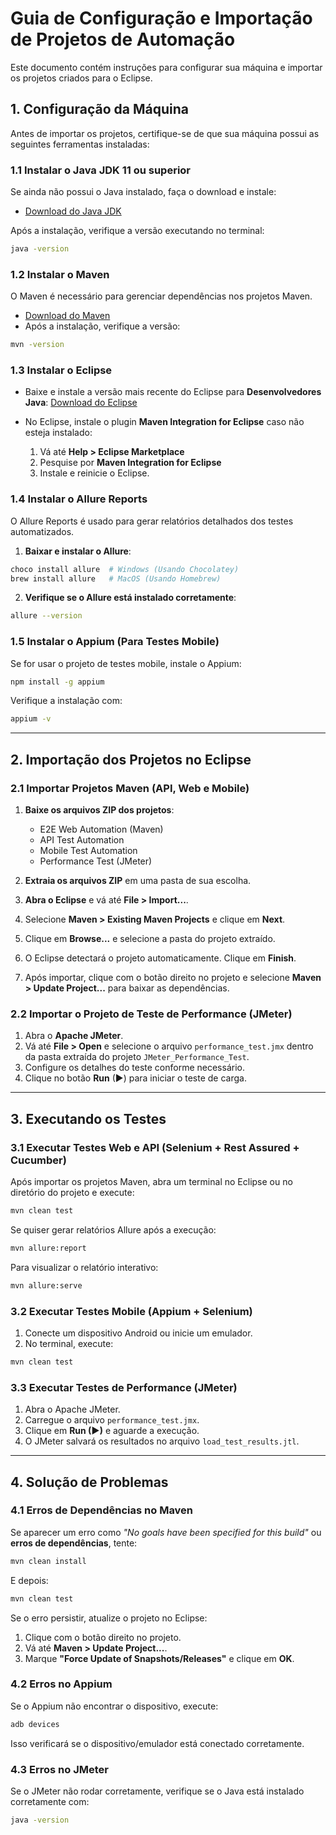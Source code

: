# Guia de Configuração e Importação de Projetos de Automação

Este documento contém instruções para configurar sua máquina e importar os projetos criados para o Eclipse.

## **1. Configuração da Máquina**

Antes de importar os projetos, certifique-se de que sua máquina possui as seguintes ferramentas instaladas:

### **1.1 Instalar o Java JDK 11 ou superior**

Se ainda não possui o Java instalado, faça o download e instale:

- [Download do Java JDK](https://www.oracle.com/java/technologies/javase-downloads.html)

Após a instalação, verifique a versão executando no terminal:

```sh
java -version
```

### **1.2 Instalar o Maven**

O Maven é necessário para gerenciar dependências nos projetos Maven.

- [Download do Maven](https://maven.apache.org/download.cgi)
- Após a instalação, verifique a versão:

```sh
mvn -version
```

### **1.3 Instalar o Eclipse**

- Baixe e instale a versão mais recente do Eclipse para **Desenvolvedores Java**:  [Download do Eclipse](https://www.eclipse.org/downloads/)

- No Eclipse, instale o plugin **Maven Integration for Eclipse** caso não esteja instalado:

  1. Vá até **Help > Eclipse Marketplace**
  2. Pesquise por **Maven Integration for Eclipse**
  3. Instale e reinicie o Eclipse.

### **1.4 Instalar o Allure Reports**

O Allure Reports é usado para gerar relatórios detalhados dos testes automatizados.

1. **Baixar e instalar o Allure**:

```sh
choco install allure  # Windows (Usando Chocolatey)
brew install allure   # MacOS (Usando Homebrew)
```

2. **Verifique se o Allure está instalado corretamente**:

```sh
allure --version
```

### **1.5 Instalar o Appium (Para Testes Mobile)**

Se for usar o projeto de testes mobile, instale o Appium:

```sh
npm install -g appium
```

Verifique a instalação com:

```sh
appium -v
```

---

## **2. Importação dos Projetos no Eclipse**

### **2.1 Importar Projetos Maven (API, Web e Mobile)**

1. **Baixe os arquivos ZIP dos projetos**:

   - E2E Web Automation (Maven)
   - API Test Automation
   - Mobile Test Automation
   - Performance Test (JMeter)

2. **Extraia os arquivos ZIP** em uma pasta de sua escolha.

3. **Abra o Eclipse** e vá até **File > Import...**.

4. Selecione **Maven > Existing Maven Projects** e clique em **Next**.

5. Clique em **Browse...** e selecione a pasta do projeto extraído.

6. O Eclipse detectará o projeto automaticamente. Clique em **Finish**.

7. Após importar, clique com o botão direito no projeto e selecione **Maven > Update Project...** para baixar as dependências.

### **2.2 Importar o Projeto de Teste de Performance (JMeter)**

1. Abra o **Apache JMeter**.
2. Vá até **File > Open** e selecione o arquivo `performance_test.jmx` dentro da pasta extraída do projeto `JMeter_Performance_Test`.
3. Configure os detalhes do teste conforme necessário.
4. Clique no botão **Run** (▶) para iniciar o teste de carga.

---

## **3. Executando os Testes**

### **3.1 Executar Testes Web e API (Selenium + Rest Assured + Cucumber)**

Após importar os projetos Maven, abra um terminal no Eclipse ou no diretório do projeto e execute:

```sh
mvn clean test
```

Se quiser gerar relatórios Allure após a execução:

```sh
mvn allure:report
```

Para visualizar o relatório interativo:

```sh
mvn allure:serve
```

### **3.2 Executar Testes Mobile (Appium + Selenium)**

1. Conecte um dispositivo Android ou inicie um emulador.
2. No terminal, execute:

```sh
mvn clean test
```

### **3.3 Executar Testes de Performance (JMeter)**

1. Abra o Apache JMeter.
2. Carregue o arquivo `performance_test.jmx`.
3. Clique em **Run (▶)** e aguarde a execução.
4. O JMeter salvará os resultados no arquivo `load_test_results.jtl`.

---

## **4. Solução de Problemas**

### **4.1 Erros de Dependências no Maven**

Se aparecer um erro como *"No goals have been specified for this build"* ou **erros de dependências**, tente:

```sh
mvn clean install
```

E depois:

```sh
mvn clean test
```

Se o erro persistir, atualize o projeto no Eclipse:

1. Clique com o botão direito no projeto.
2. Vá até **Maven > Update Project...**.
3. Marque **"Force Update of Snapshots/Releases"** e clique em **OK**.

### **4.2 Erros no Appium**

Se o Appium não encontrar o dispositivo, execute:

```sh
adb devices
```

Isso verificará se o dispositivo/emulador está conectado corretamente.

### **4.3 Erros no JMeter**

Se o JMeter não rodar corretamente, verifique se o Java está instalado corretamente com:

```sh
java -version
```
